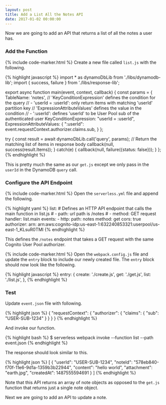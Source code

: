 ```yaml
---
layout: post
title: Add a List All the Notes API
date: 2017-01-02 00:00:00
---
```


Now we are going to add an API that returns a list of all the notes a user has.

### Add the Function

{% include code-marker.html %} Create a new file called `list.js` with the following.

{% highlight javascript %}
import * as dynamoDbLib from './libs/dynamodb-lib';
import { success, failure } from './libs/response-lib';

export async function main(event, context, callback) {
  const params = {
    TableName: 'notes',
    // 'KeyConditionExpression' defines the condition for the query
    // - 'userId = :userId': only return items with matching 'userId' partition key
    // 'ExpressionAttributeValues' defines the value in the condition
    // - ':userId': defines 'userId' to be User Pool sub of the authenticated user
    KeyConditionExpression: "userId = :userId",
    ExpressionAttributeValues: {
      ":userId": event.requestContext.authorizer.claims.sub,
    }
  };

  try {
    const result = await dynamoDbLib.call('query', params);
    // Return the matching list of items in response body
    callback(null, success(result.Items));
  }
  catch(e) {
    callback(null, failure({status: false}));
  }
};
{% endhighlight %}

This is pretty much the same as our `get.js` except we only pass in the `userId` in the DynamoDB `query` call.

### Configure the API Endpoint

{% include code-marker.html %} Open the `serverless.yml` file and append the following.

{% highlight yaml %}
  list:
    # Defines an HTTP API endpoint that calls the main function in list.js
    # - path: url path is /notes
    # - method: GET request
    handler: list.main
    events:
      - http:
          path: notes
          method: get
          cors: true
          authorizer:
            arn: arn:aws:cognito-idp:us-east-1:632240853321:userpool/us-east-1_KLsuR0TMI
{% endhighlight %}

This defines the `/notes` endpoint that takes a GET request with the same Cognito User Pool authorizer.

{% include code-marker.html %} Open the `webpack.config.js` file and update the `entry` block to include our newly created file. The `entry` block should now look like the following.

{% highlight javascript %}
  entry: {
    create: './create.js',
    get: './get.js',
    list: './list.js',
  },
{% endhighlight %}

### Test

Update `event.json` file with following.

{% highlight json %}
{
  "requestContext": {
    "authorizer": {
      "claims": {
        "sub": "USER-SUB-1234"
      }
    }
  }
}
{% endhighlight %}

And invoke our function.

{% highlight bash %}
$ serverless webpack invoke --function list --path event.json
{% endhighlight %}

The response should look similar to this.

{% highlight json %}
[
  {
    "userId": "USER-SUB-1234",
    "noteId": "578eb840-f70f-11e6-9d1a-1359b3b22944",
    "content": "hello world",
    "attachment": "earth.jpg",
    "createdAt": 1487555594691
  }
]
{% endhighlight %}

Note that this API returns an array of note objects as opposed to the `get.js` function that returns just a single note object.

Next we are going to add an API to update a note.
